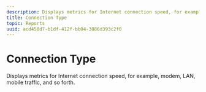 ```yaml
---
description: Displays metrics for Internet connection speed, for example, modem, LAN, mobile traffic, and so forth.
title: Connection Type
topic: Reports
uuid: acd458d7-b1df-412f-bb04-3886d393c2f0
---
```


# Connection Type

Displays metrics for Internet connection speed, for example, modem, LAN, mobile traffic, and so forth.

